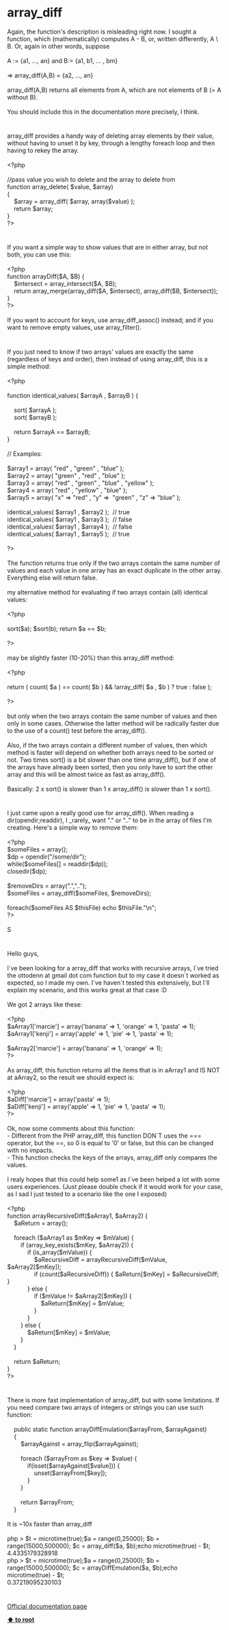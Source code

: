 # array_diff




<div class="phpcode"><span class="html">
Again, the function&apos;s description is misleading right now. I sought a function, which (mathematically) computes A - B, or, written differently, A \ B. Or, again in other words, suppose <br><br>A := {a1, ..., an} and B:= {a1, b1, ... , bm}<br><br>=&gt; array_diff(A,B) = {a2, ..., an}<br><br>array_diff(A,B) returns all elements from A, which are not elements of B (= A without B).<br><br>You should include this in the documentation more precisely, I think.</span>
</div>
  

#


<div class="phpcode"><span class="html">
array_diff provides a handy way of deleting array elements by their value, without having to unset it by key, through a lengthy foreach loop and then having to rekey the array.<br><br><span class="default">&lt;?php<br><br></span><span class="comment">//pass value you wish to delete and the array to delete from<br></span><span class="keyword">function </span><span class="default">array_delete</span><span class="keyword">( </span><span class="default">$value</span><span class="keyword">, </span><span class="default">$array</span><span class="keyword">)<br>{<br>&#xA0; &#xA0; </span><span class="default">$array </span><span class="keyword">= </span><span class="default">array_diff</span><span class="keyword">( </span><span class="default">$array</span><span class="keyword">, array(</span><span class="default">$value</span><span class="keyword">) );<br>&#xA0; &#xA0; return </span><span class="default">$array</span><span class="keyword">;<br>}<br></span><span class="default">?&gt;</span>
</span>
</div>
  

#


<div class="phpcode"><span class="html">
If you want a simple way to show values that are in either array, but not both, you can use this:<br><br><span class="default">&lt;?php<br></span><span class="keyword">function </span><span class="default">arrayDiff</span><span class="keyword">(</span><span class="default">$A</span><span class="keyword">, </span><span class="default">$B</span><span class="keyword">) {<br>&#xA0; &#xA0; </span><span class="default">$intersect </span><span class="keyword">= </span><span class="default">array_intersect</span><span class="keyword">(</span><span class="default">$A</span><span class="keyword">, </span><span class="default">$B</span><span class="keyword">);<br>&#xA0; &#xA0; return </span><span class="default">array_merge</span><span class="keyword">(</span><span class="default">array_diff</span><span class="keyword">(</span><span class="default">$A</span><span class="keyword">, </span><span class="default">$intersect</span><span class="keyword">), </span><span class="default">array_diff</span><span class="keyword">(</span><span class="default">$B</span><span class="keyword">, </span><span class="default">$intersect</span><span class="keyword">));<br>}<br></span><span class="default">?&gt;<br></span><br>If you want to account for keys, use array_diff_assoc() instead; and if you want to remove empty values, use array_filter().</span>
</div>
  

#


<div class="phpcode"><span class="html">
If you just need to know if two arrays&apos; values are exactly the same (regardless of keys and order), then instead of using array_diff, this is a simple method:
<br>
<br><span class="default">&lt;?php
<br>
<br></span><span class="keyword">function </span><span class="default">identical_values</span><span class="keyword">( </span><span class="default">$arrayA </span><span class="keyword">, </span><span class="default">$arrayB </span><span class="keyword">) {
<br>
<br>&#xA0; &#xA0; </span><span class="default">sort</span><span class="keyword">( </span><span class="default">$arrayA </span><span class="keyword">);
<br>&#xA0; &#xA0; </span><span class="default">sort</span><span class="keyword">( </span><span class="default">$arrayB </span><span class="keyword">);
<br>
<br>&#xA0; &#xA0; return </span><span class="default">$arrayA </span><span class="keyword">== </span><span class="default">$arrayB</span><span class="keyword">;
<br>}
<br>
<br></span><span class="comment">// Examples:
<br>
<br></span><span class="default">$array1 </span><span class="keyword">= array( </span><span class="string">&quot;red&quot; </span><span class="keyword">, </span><span class="string">&quot;green&quot; </span><span class="keyword">, </span><span class="string">&quot;blue&quot; </span><span class="keyword">);
<br></span><span class="default">$array2 </span><span class="keyword">= array( </span><span class="string">&quot;green&quot; </span><span class="keyword">, </span><span class="string">&quot;red&quot; </span><span class="keyword">, </span><span class="string">&quot;blue&quot; </span><span class="keyword">);
<br></span><span class="default">$array3 </span><span class="keyword">= array( </span><span class="string">&quot;red&quot; </span><span class="keyword">, </span><span class="string">&quot;green&quot; </span><span class="keyword">, </span><span class="string">&quot;blue&quot; </span><span class="keyword">, </span><span class="string">&quot;yellow&quot; </span><span class="keyword">);
<br></span><span class="default">$array4 </span><span class="keyword">= array( </span><span class="string">&quot;red&quot; </span><span class="keyword">, </span><span class="string">&quot;yellow&quot; </span><span class="keyword">, </span><span class="string">&quot;blue&quot; </span><span class="keyword">);
<br></span><span class="default">$array5 </span><span class="keyword">= array( </span><span class="string">&quot;x&quot; </span><span class="keyword">=&gt; </span><span class="string">&quot;red&quot; </span><span class="keyword">, </span><span class="string">&quot;y&quot; </span><span class="keyword">=&gt;&#xA0; </span><span class="string">&quot;green&quot; </span><span class="keyword">, </span><span class="string">&quot;z&quot; </span><span class="keyword">=&gt; </span><span class="string">&quot;blue&quot; </span><span class="keyword">);
<br>
<br></span><span class="default">identical_values</span><span class="keyword">( </span><span class="default">$array1 </span><span class="keyword">, </span><span class="default">$array2 </span><span class="keyword">);&#xA0; </span><span class="comment">// true
<br></span><span class="default">identical_values</span><span class="keyword">( </span><span class="default">$array1 </span><span class="keyword">, </span><span class="default">$array3 </span><span class="keyword">);&#xA0; </span><span class="comment">// false
<br></span><span class="default">identical_values</span><span class="keyword">( </span><span class="default">$array1 </span><span class="keyword">, </span><span class="default">$array4 </span><span class="keyword">);&#xA0; </span><span class="comment">// false
<br></span><span class="default">identical_values</span><span class="keyword">( </span><span class="default">$array1 </span><span class="keyword">, </span><span class="default">$array5 </span><span class="keyword">);&#xA0; </span><span class="comment">// true
<br>
<br></span><span class="default">?&gt;
<br></span>
<br>The function returns true only if the two arrays contain the same number of values and each value in one array has an exact duplicate in the other array. Everything else will return false.
<br>
<br>my alternative method for evaluating if two arrays contain (all) identical values:
<br>
<br><span class="default">&lt;?php
<br>
<br>sort</span><span class="keyword">(</span><span class="default">$a</span><span class="keyword">); </span><span class="default">$sort</span><span class="keyword">(</span><span class="default">b</span><span class="keyword">); return </span><span class="default">$a </span><span class="keyword">== </span><span class="default">$b</span><span class="keyword">;
<br>
<br></span><span class="default">?&gt;
<br></span>
<br>may be slightly faster (10-20%) than this array_diff method:
<br>
<br><span class="default">&lt;?php
<br>
<br></span><span class="keyword">return ( </span><span class="default">count</span><span class="keyword">( </span><span class="default">$a </span><span class="keyword">) == </span><span class="default">count</span><span class="keyword">( </span><span class="default">$b </span><span class="keyword">) &amp;&amp; !</span><span class="default">array_diff</span><span class="keyword">( </span><span class="default">$a </span><span class="keyword">, </span><span class="default">$b </span><span class="keyword">) ? </span><span class="default">true </span><span class="keyword">: </span><span class="default">false </span><span class="keyword">);
<br>
<br></span><span class="default">?&gt;
<br></span>
<br>but only when the two arrays contain the same number of values and then only in some cases. Otherwise the latter method will be radically faster due to the use of a count() test before the array_diff().
<br>
<br>Also, if the two arrays contain a different number of values, then which method is faster will depend on whether both arrays need to be sorted or not. Two times sort() is a bit slower than one time array_diff(), but if one of the arrays have already been sorted, then you only have to sort the other array and this will be almost twice as fast as array_diff().
<br>
<br>Basically: 2 x sort() is slower than 1 x array_diff() is slower than 1 x sort().</span>
</div>
  

#


<div class="phpcode"><span class="html">
I just came upon a really good use for array_diff(). When reading a dir(opendir;readdir), I _rarely_ want &quot;.&quot; or &quot;..&quot; to be in the array of files I&apos;m creating. Here&apos;s a simple way to remove them:
<br>
<br><span class="default">&lt;?php
<br> $someFiles </span><span class="keyword">= array();
<br> </span><span class="default">$dp </span><span class="keyword">= </span><span class="default">opendir</span><span class="keyword">(</span><span class="string">&quot;/some/dir&quot;</span><span class="keyword">);
<br> while(</span><span class="default">$someFiles</span><span class="keyword">[] = </span><span class="default">readdir</span><span class="keyword">(</span><span class="default">$dp</span><span class="keyword">));
<br> </span><span class="default">closedir</span><span class="keyword">(</span><span class="default">$dp</span><span class="keyword">);
<br> 
<br> </span><span class="default">$removeDirs </span><span class="keyword">= array(</span><span class="string">&quot;.&quot;</span><span class="keyword">,</span><span class="string">&quot;..&quot;</span><span class="keyword">);
<br> </span><span class="default">$someFiles </span><span class="keyword">= </span><span class="default">array_diff</span><span class="keyword">(</span><span class="default">$someFiles</span><span class="keyword">, </span><span class="default">$removeDirs</span><span class="keyword">);
<br> 
<br> foreach(</span><span class="default">$someFiles </span><span class="keyword">AS </span><span class="default">$thisFile</span><span class="keyword">) echo </span><span class="default">$thisFile</span><span class="keyword">.</span><span class="string">&quot;\n&quot;</span><span class="keyword">;
<br></span><span class="default">?&gt;
<br></span>
<br>S</span>
</div>
  

#


<div class="phpcode"><span class="html">
Hello guys,
<br>
<br>I&#xB4;ve been looking for a array_diff that works with recursive arrays, I&#xB4;ve tried the ottodenn at gmail dot com function but to my case it doesn&#xB4;t worked as expected, so I made my own. I&#xB4;ve haven&#xB4;t tested this extensively, but I&#xB4;ll explain my scenario, and this works great at that case :D
<br>
<br>We got 2 arrays like these:
<br>
<br><span class="default">&lt;?php
<br>$aArray1</span><span class="keyword">[</span><span class="string">&apos;marcie&apos;</span><span class="keyword">] = array(</span><span class="string">&apos;banana&apos; </span><span class="keyword">=&gt; </span><span class="default">1</span><span class="keyword">, </span><span class="string">&apos;orange&apos; </span><span class="keyword">=&gt; </span><span class="default">1</span><span class="keyword">, </span><span class="string">&apos;pasta&apos; </span><span class="keyword">=&gt; </span><span class="default">1</span><span class="keyword">);
<br></span><span class="default">$aArray1</span><span class="keyword">[</span><span class="string">&apos;kenji&apos;</span><span class="keyword">] = array(</span><span class="string">&apos;apple&apos; </span><span class="keyword">=&gt; </span><span class="default">1</span><span class="keyword">, </span><span class="string">&apos;pie&apos; </span><span class="keyword">=&gt; </span><span class="default">1</span><span class="keyword">, </span><span class="string">&apos;pasta&apos; </span><span class="keyword">=&gt; </span><span class="default">1</span><span class="keyword">);
<br>
<br></span><span class="default">$aArray2</span><span class="keyword">[</span><span class="string">&apos;marcie&apos;</span><span class="keyword">] = array(</span><span class="string">&apos;banana&apos; </span><span class="keyword">=&gt; </span><span class="default">1</span><span class="keyword">, </span><span class="string">&apos;orange&apos; </span><span class="keyword">=&gt; </span><span class="default">1</span><span class="keyword">);
<br></span><span class="default">?&gt;
<br></span>
<br>As array_diff, this function returns all the items that is in aArray1 and IS NOT at aArray2, so the result we should expect is:
<br>
<br><span class="default">&lt;?php
<br>$aDiff</span><span class="keyword">[</span><span class="string">&apos;marcie&apos;</span><span class="keyword">] = array(</span><span class="string">&apos;pasta&apos; </span><span class="keyword">=&gt; </span><span class="default">1</span><span class="keyword">);
<br></span><span class="default">$aDiff</span><span class="keyword">[</span><span class="string">&apos;kenji&apos;</span><span class="keyword">] = array(</span><span class="string">&apos;apple&apos; </span><span class="keyword">=&gt; </span><span class="default">1</span><span class="keyword">, </span><span class="string">&apos;pie&apos; </span><span class="keyword">=&gt; </span><span class="default">1</span><span class="keyword">, </span><span class="string">&apos;pasta&apos; </span><span class="keyword">=&gt; </span><span class="default">1</span><span class="keyword">);
<br></span><span class="default">?&gt;
<br></span>
<br>Ok, now some comments about this function:
<br> - Different from the PHP array_diff, this function DON&#xB4;T uses the === operator, but the ==, so 0 is equal to &apos;0&apos; or false, but this can be changed with no impacts.
<br> - This function checks the keys of the arrays, array_diff only compares the values.
<br>
<br>I realy hopes that this could help some1 as I&#xB4;ve been helped a lot with some users experiences. (Just please double check if it would work for your case, as I sad I just tested to a scenario like the one I exposed)
<br>
<br><span class="default">&lt;?php
<br></span><span class="keyword">function </span><span class="default">arrayRecursiveDiff</span><span class="keyword">(</span><span class="default">$aArray1</span><span class="keyword">, </span><span class="default">$aArray2</span><span class="keyword">) {
<br>&#xA0; &#xA0; </span><span class="default">$aReturn </span><span class="keyword">= array();
<br>&#xA0;&#xA0; 
<br>&#xA0; &#xA0; foreach (</span><span class="default">$aArray1 </span><span class="keyword">as </span><span class="default">$mKey </span><span class="keyword">=&gt; </span><span class="default">$mValue</span><span class="keyword">) {
<br>&#xA0; &#xA0; &#xA0; &#xA0; if (</span><span class="default">array_key_exists</span><span class="keyword">(</span><span class="default">$mKey</span><span class="keyword">, </span><span class="default">$aArray2</span><span class="keyword">)) {
<br>&#xA0; &#xA0; &#xA0; &#xA0; &#xA0; &#xA0; if (</span><span class="default">is_array</span><span class="keyword">(</span><span class="default">$mValue</span><span class="keyword">)) {
<br>&#xA0; &#xA0; &#xA0; &#xA0; &#xA0; &#xA0; &#xA0; &#xA0; </span><span class="default">$aRecursiveDiff </span><span class="keyword">= </span><span class="default">arrayRecursiveDiff</span><span class="keyword">(</span><span class="default">$mValue</span><span class="keyword">, </span><span class="default">$aArray2</span><span class="keyword">[</span><span class="default">$mKey</span><span class="keyword">]);
<br>&#xA0; &#xA0; &#xA0; &#xA0; &#xA0; &#xA0; &#xA0; &#xA0; if (</span><span class="default">count</span><span class="keyword">(</span><span class="default">$aRecursiveDiff</span><span class="keyword">)) { </span><span class="default">$aReturn</span><span class="keyword">[</span><span class="default">$mKey</span><span class="keyword">] = </span><span class="default">$aRecursiveDiff</span><span class="keyword">; }
<br>&#xA0; &#xA0; &#xA0; &#xA0; &#xA0; &#xA0; } else {
<br>&#xA0; &#xA0; &#xA0; &#xA0; &#xA0; &#xA0; &#xA0; &#xA0; if (</span><span class="default">$mValue </span><span class="keyword">!= </span><span class="default">$aArray2</span><span class="keyword">[</span><span class="default">$mKey</span><span class="keyword">]) {
<br>&#xA0; &#xA0; &#xA0; &#xA0; &#xA0; &#xA0; &#xA0; &#xA0; &#xA0; &#xA0; </span><span class="default">$aReturn</span><span class="keyword">[</span><span class="default">$mKey</span><span class="keyword">] = </span><span class="default">$mValue</span><span class="keyword">;
<br>&#xA0; &#xA0; &#xA0; &#xA0; &#xA0; &#xA0; &#xA0; &#xA0; }
<br>&#xA0; &#xA0; &#xA0; &#xA0; &#xA0; &#xA0; }
<br>&#xA0; &#xA0; &#xA0; &#xA0; } else {
<br>&#xA0; &#xA0; &#xA0; &#xA0; &#xA0; &#xA0; </span><span class="default">$aReturn</span><span class="keyword">[</span><span class="default">$mKey</span><span class="keyword">] = </span><span class="default">$mValue</span><span class="keyword">;
<br>&#xA0; &#xA0; &#xA0; &#xA0; }
<br>&#xA0; &#xA0; }
<br>&#xA0;&#xA0; 
<br>&#xA0; &#xA0; return </span><span class="default">$aReturn</span><span class="keyword">;
<br>}
<br></span><span class="default">?&gt;</span>
</span>
</div>
  

#


<div class="phpcode"><span class="html">
There is more fast implementation of array_diff, but with some limitations. If you need compare two arrays of integers or strings you can use such function:<br><br>&#xA0; &#xA0; public static function arrayDiffEmulation($arrayFrom, $arrayAgainst)<br>&#xA0; &#xA0; {<br>&#xA0; &#xA0; &#xA0; &#xA0; $arrayAgainst = array_flip($arrayAgainst);<br>&#xA0; &#xA0; &#xA0; &#xA0; <br>&#xA0; &#xA0; &#xA0; &#xA0; foreach ($arrayFrom as $key =&gt; $value) {<br>&#xA0; &#xA0; &#xA0; &#xA0; &#xA0; &#xA0; if(isset($arrayAgainst[$value])) {<br>&#xA0; &#xA0; &#xA0; &#xA0; &#xA0; &#xA0; &#xA0; &#xA0; unset($arrayFrom[$key]);<br>&#xA0; &#xA0; &#xA0; &#xA0; &#xA0; &#xA0; }<br>&#xA0; &#xA0; &#xA0; &#xA0; }<br>&#xA0; &#xA0; &#xA0; &#xA0; <br>&#xA0; &#xA0; &#xA0; &#xA0; return $arrayFrom;<br>&#xA0; &#xA0; }<br><br>It is ~10x faster than array_diff<br><br>php &gt; $t = microtime(true);$a = range(0,25000); $b = range(15000,500000); $c = array_diff($a, $b);echo microtime(true) - $t;<br>4.4335179328918<br>php &gt; $t = microtime(true);$a = range(0,25000); $b = range(15000,500000); $c = arrayDiffEmulation($a, $b);echo microtime(true) - $t;<br>0.37219095230103</span>
</div>
  

#

[Official documentation page](https://www.php.net/manual/en/function.array-diff.php)

**[⬆ to root](/)**